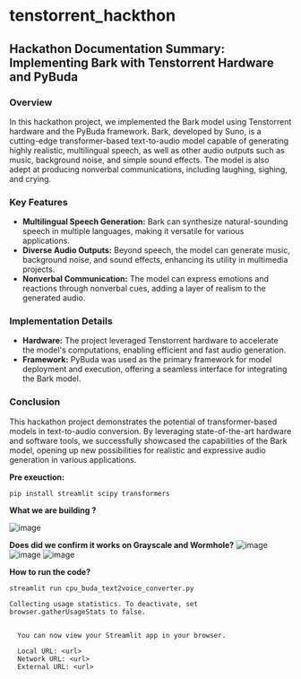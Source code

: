 # tenstorrent_hackthon

## Hackathon Documentation Summary: Implementing Bark with Tenstorrent Hardware and PyBuda
### Overview
In this hackathon project, we implemented the Bark model using Tenstorrent hardware and the PyBuda framework. Bark, developed by Suno, is a cutting-edge transformer-based text-to-audio model capable of generating highly realistic, multilingual speech, as well as other audio outputs such as music, background noise, and simple sound effects. The model is also adept at producing nonverbal communications, including laughing, sighing, and crying.
### Key Features
- **Multilingual Speech Generation:** Bark can synthesize natural-sounding speech in multiple languages, making it versatile for various applications.
- **Diverse Audio Outputs:** Beyond speech, the model can generate music, background noise, and sound effects, enhancing its utility in multimedia projects.
- **Nonverbal Communication:** The model can express emotions and reactions through nonverbal cues, adding a layer of realism to the generated audio.
### Implementation Details
- **Hardware:** The project leveraged Tenstorrent hardware to accelerate the model's computations, enabling efficient and fast audio generation.
- **Framework:** PyBuda was used as the primary framework for model deployment and execution, offering a seamless interface for integrating the Bark model.
### Conclusion
This hackathon project demonstrates the potential of transformer-based models in text-to-audio conversion. By leveraging state-of-the-art hardware and software tools, we successfully showcased the capabilities of the Bark model, opening up new possibilities for realistic and expressive audio generation in various applications.


**Pre exeuction:**
```
pip install streamlit scipy transformers
```

**What we are building ?**

![image](https://github.com/user-attachments/assets/4043b12c-cc0a-40fd-88a5-b800ce588cdd)


**Does did we confirm it works on Grayscale and Wormhole?**
![image](https://github.com/user-attachments/assets/b88772a7-c353-477e-a87e-c281af947a97)
![image](https://github.com/user-attachments/assets/ba6b1091-9bb0-4880-8efa-8d8919f82996)
![image](https://github.com/user-attachments/assets/0c8c7921-939e-4cb9-b621-d6e1dd4ea3a0)


**How to run the code?**

```
streamlit run cpu_buda_text2voice_converter.py
```

```
Collecting usage statistics. To deactivate, set browser.gatherUsageStats to false.


  You can now view your Streamlit app in your browser.

  Local URL: <url>
  Network URL: <url>
  External URL: <url>
```


